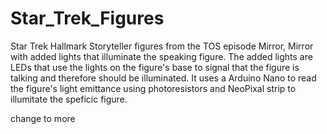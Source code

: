 # Star_Trek_Figures
Star Trek Hallmark Storyteller figures from the TOS episode Mirror, Mirror with added lights that illuminate the speaking figure.
The added lights are LEDs that use the lights on the figure's base to signal that the figure is talking and therefore should be illuminated. 
It uses a Arduino Nano to read the figure's light emittance using photoresistors and NeoPixal strip to illumitate the speficic figure. 


change to more

